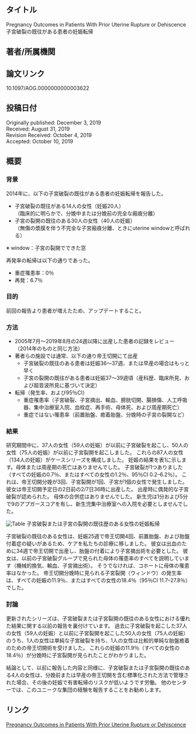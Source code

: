 ## タイトル
Pregnancy Outcomes in Patients With Prior Uterine Rupture or Dehiscence  
子宮破裂の既往がある患者の妊娠転帰

## 著者/所属機関

## 論文リンク
10.1097/AOG.0000000000003622

## 投稿日付
Originally published: December 3, 2019  
Received: August 31, 2019  
Revision Received: October 4, 2019  
Accepted: October 10, 2019

## 概要
### 背景
2014年に、以下の子宮破裂の既往がある患者の妊娠転帰を報告した。
* 子宮破裂の既往がある14人の女性（妊娠20人）  
（臨床的に明らかで、分娩中または分娩前の完全な瘢痕分離）
* 子宮の裂開の既往のある30人の女性（40人の妊娠）  
（無傷の漿膜を伴う不完全な子宮瘢痕分離、ときにuterine windowと呼ばれる）

※ window：子宮の裂開でできた窓

再発率の転帰は以下の通りであった。
* 重症罹患率：0％
* 再発：6.7％

### 目的
前回の報告より患者が増えたため、アップデートすること。

### 方法
* 2005年7月～2019年8月の24週以降に出産した患者の記録をレビュー（2014年のものと同じ方法）
* 著者らの施設では通常、以下の通り帝王切開にて出産
  * 子宮破裂の既往のある患者は妊娠36～37週、または早産の場合はもっと早く
  * 子宮の裂開の既往がある患者は妊娠37〜39週頃（産科歴、臨床所見、および超音波所見に基づいて決定）
* 転帰（発生率、および95％CI）
  * 重症罹患率（子宮破裂、子宮摘出、輸血、膀胱切開、腸損傷、人工呼吸器、集中治療室入院、血栓症、再手術、母体死、および周産期死亡）
  * 重症ではない罹患率（前置胎盤、癒着胎盤、分娩時の子宮の裂開など）

### 結果
研究期間中に、37人の女性（59人の妊娠）が以前に子宮破裂を起こし、50人の女性（75人の妊娠）が以前に子宮裂開を起こしました。
これらの87人の女性（134人の妊娠）がケースシリーズを構成しました。
妊娠の結果を表1に示します。母体または周産期の死亡はありませんでした。
子宮破裂が1つありました（すべての妊娠の0.7％、またはすべての女性の1.2％、95％CI 0.2–6.2％）。
これは、帝王切開分娩が3回、子宮裂開が1回、子宮が1個の女性で発生しました。
彼女は帝王切開予定日の2日前の2/7日36時に出産した。
出産時に偶発的な子宮破裂が認められた。
母体の合併症はありませんでした。
新生児は1分および5分で9のアプガースコアを有し、新生児集中治療室への入院を必要としませんでした。

![Table](Pregnancy_fig1.jpg)
子宮破裂または子宮の裂開の既往歴のある女性の妊娠転帰

子宮破裂の既往のある女性は、妊娠25週で帝王切開4回、前置胎盤、および胎盤付着症の疑いがあるため、ケアを私たちの診療に移しました。
彼女は出血のために34週で帝王切開で出産し、胎盤の付着により子宮摘出術を必要とした。
彼女は、以前の子宮破裂グループで見られた母体の罹患率のすべてを説明しています（機械的換気、輸血、子宮摘出術）。
そうでなければ、コホートに母体の罹患率はなかった。
帝王切開分娩時に見られる子宮裂開（ウィンドウ）の発生率は、すべての妊娠の11.9％、またはすべての女性の18.4％（95％CI 11.7–27.8％）でした。

### 討論
更新されたシリーズは、子宮破裂または子宮裂開の既往のある女性における優れた結果に関する以前の報告を裏付けています。
過去に子宮破裂を起こした37人の女性（59人の妊娠）と以前に子宮裂開を起こした50人の女性（75人の妊娠）のうち、1人の女性は単純な子宮破裂を持ち、1人の女性は比較的単純な胎盤癒着のための帝王切開術を受けました。
これらの妊娠の11.9％（すべての女性の18.4％）が分娩時に子宮裂開が見られたことがわかりました。

結論として、以前に報告した内容と同様に、子宮破裂または子宮裂開の既往のある4人の女性は、分娩前または早産の帝王切開を含む標準化された方法で管理された場合、その後の妊娠で有害転帰のリスクが低いようです労働。
他のセンターでは、このユニークな集団の経験を報告することをお勧めします。

## リンク
[Pregnancy Outcomes in Patients With Prior Uterine Rupture or Dehiscence](10.1097/AOG.0000000000000181)

